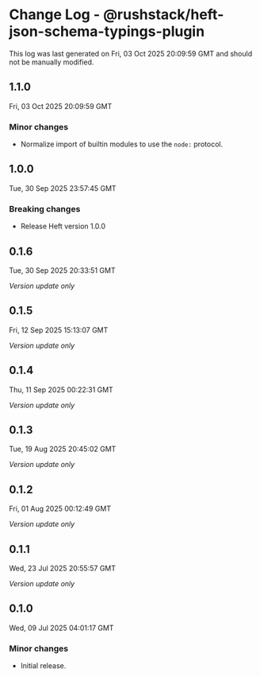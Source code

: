 # Change Log - @rushstack/heft-json-schema-typings-plugin

This log was last generated on Fri, 03 Oct 2025 20:09:59 GMT and should not be manually modified.

## 1.1.0
Fri, 03 Oct 2025 20:09:59 GMT

### Minor changes

- Normalize import of builtin modules to use the `node:` protocol.

## 1.0.0
Tue, 30 Sep 2025 23:57:45 GMT

### Breaking changes

- Release Heft version 1.0.0

## 0.1.6
Tue, 30 Sep 2025 20:33:51 GMT

_Version update only_

## 0.1.5
Fri, 12 Sep 2025 15:13:07 GMT

_Version update only_

## 0.1.4
Thu, 11 Sep 2025 00:22:31 GMT

_Version update only_

## 0.1.3
Tue, 19 Aug 2025 20:45:02 GMT

_Version update only_

## 0.1.2
Fri, 01 Aug 2025 00:12:49 GMT

_Version update only_

## 0.1.1
Wed, 23 Jul 2025 20:55:57 GMT

_Version update only_

## 0.1.0
Wed, 09 Jul 2025 04:01:17 GMT

### Minor changes

- Initial release.

